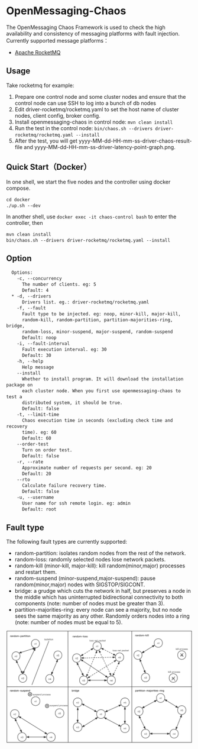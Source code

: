# OpenMessaging-Chaos

The OpenMessaging Chaos Framework is used to check the high availability and consistency of messaging platforms with fault injection. Currently supported message platforms：

- [Apache RocketMQ](https://rocketmq.apache.org/)

## Usage

Take rocketmq for example:

1. Prepare one control node and  some cluster nodes and ensure that the control node can use SSH to log into a bunch of db nodes
2. Edit driver-rocketmq/rocketmq.yaml to set the host name of cluster nodes, client config, broker config.
3. Install openmessaging-chaos in control node:  `mvn clean install`
4. Run the test in the control node: `bin/chaos.sh --drivers driver-rocketmq/rocketmq.yaml --install` 
5. After the test, you will get yyyy-MM-dd-HH-mm-ss-driver-chaos-result-file and yyyy-MM-dd-HH-mm-ss-driver-latency-point-graph.png.

## Quick Start（Docker）

In one shell, we start the five nodes and the controller using docker compose.

```shell
cd docker
./up.sh --dev
```
In another shell, use `docker exec -it chaos-control bash` to enter the controller, then

```shell
mvn clean install
bin/chaos.sh --drivers driver-rocketmq/rocketmq.yaml --install
```

## Option

```
  Options:
    -c, --concurrency
      The number of clients. eg: 5
      Default: 4
  * -d, --drivers
      Drivers list. eg.: driver-rocketmq/rocketmq.yaml
    -f, --fault
      Fault type to be injected. eg: noop, minor-kill, major-kill, 
      random-kill, random-partition, partition-majorities-ring, bridge, 
      random-loss, minor-suspend, major-suspend, random-suspend
      Default: noop
    -i, --fault-interval
      Fault execution interval. eg: 30
      Default: 30
    -h, --help
      Help message
    --install
      Whether to install program. It will download the installation package on 
      each cluster node. When you first use openmessaging-chaos to test a 
      distributed system, it should be true.
      Default: false
    -t, --limit-time
      Chaos execution time in seconds (excluding check time and recovery 
      time). eg: 60
      Default: 60
    --order-test
      Turn on order test.
      Default: false
    -r, --rate
      Approximate number of requests per second. eg: 20
      Default: 20
    --rto
      Calculate failure recovery time.
      Default: false
    -u, --username
      User name for ssh remote login. eg: admin
      Default: root

```

## Fault type

The following fault types are currently supported:
- random-partition: isolates random nodes from the rest of the network.
- random-loss: randomly selected nodes lose network packets.
- random-kill (minor-kill, major-kill): kill random(minor,major) processes and restart them.
- random-suspend (minor-suspend,major-suspend): pause random(minor,major) nodes with SIGSTOP/SIGCONT.
- bridge: a grudge which cuts the network in half, but preserves a node in the middle which has uninterrupted bidirectional connectivity to both components (note: number of nodes must be greater than 3).
- partition-majorities-ring: every node can see a majority, but no node sees the same majority as any other. Randomly orders nodes into a ring (note: number of nodes must be equal to 5).

![](images/fault-type.png)




